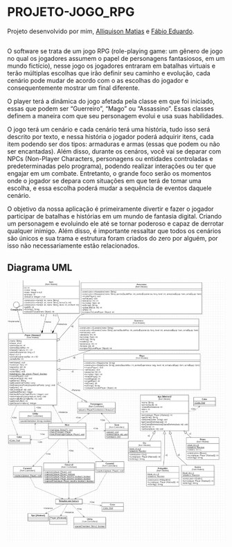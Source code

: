 # PROJETO-JOGO_RPG

Projeto desenvolvido por mim, [Alliquison Matias](https://github.com/Ally-Matias) e [Fábio Eduardo](https://github.com/FabioEdu).
##

O software se trata de um jogo RPG (role-playing game: um gênero de jogo no qual os jogadores assumem o papel de personagens fantasiosos, em um mundo fictício), nesse jogo os jogadores entraram em batalhas virtuais e terão múltiplas escolhas que irão definir seu caminho e evolução, cada cenário pode mudar de acordo com o as escolhas do jogador e consequentemente mostrar um final diferente.

O player terá a dinâmica do jogo afetada pela classe em que foi iniciado, essas que podem ser “Guerreiro”, “Mago” ou “Assassino”. Essas classes definem a maneira com que seu personagem evolui e usa suas habilidades. 

O jogo terá um cenário e cada cenário terá uma história, tudo isso será descrito por texto, e nessa história o jogador poderá adquirir itens, cada item podendo ser dos tipos: armaduras e armas (essas que podem ou não ser encantadas). Além disso, durante os cenáros, você vai se deparar com NPCs (Non-Player Characters, personagens ou entidades controladas e predeterminadas pelo programa), podendo realizar interações ou ter que engajar em um combate. Entretanto, o grande foco serão os momentos onde o jogador se depara com situações em que terá de tomar uma escolha, e essa escolha poderá mudar a sequência de eventos daquele cenário.

O objetivo da nossa aplicação é primeiramente divertir e fazer o jogador participar de batalhas e histórias em um mundo de fantasia digital. Criando um personagem e evoluindo ele até se tornar poderoso e capaz de derrotar qualquer inimigo. Além disso, é importante ressaltar que todos os cenários são únicos e sua trama e estrutura foram criados do zero por alguém, por isso não necessariamente estão relacionados. 

##

## Diagrama UML

![](UML.jpg)
